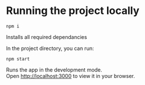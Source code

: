 # Running the project locally
```
npm i
```
Installs all required dependancies

In the project directory, you can run:
```
npm start
```
Runs the app in the development mode.\
Open [http://localhost:3000](http://localhost:3000) to view it in your browser.
